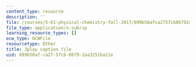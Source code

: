 ```yaml
---
content_type: resource
description: ''
file: /courses/5-61-physical-chemistry-fall-2017/899b58afca2757cb86792aa3251ba11e_dHXZ2bFV6EE.vtt
file_type: application/x-subrip
learning_resource_types: []
ocw_type: OCWFile
resourcetype: Other
title: 3play caption file
uid: 899b58af-ca27-57cb-8679-2aa3251ba11e
---
```

